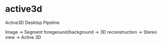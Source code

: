 active3d
========

Active3D Desktop Pipeline

Image -> Segment foregeound/background -> 3D reconstruction -> Stereo view -> Active 3D
